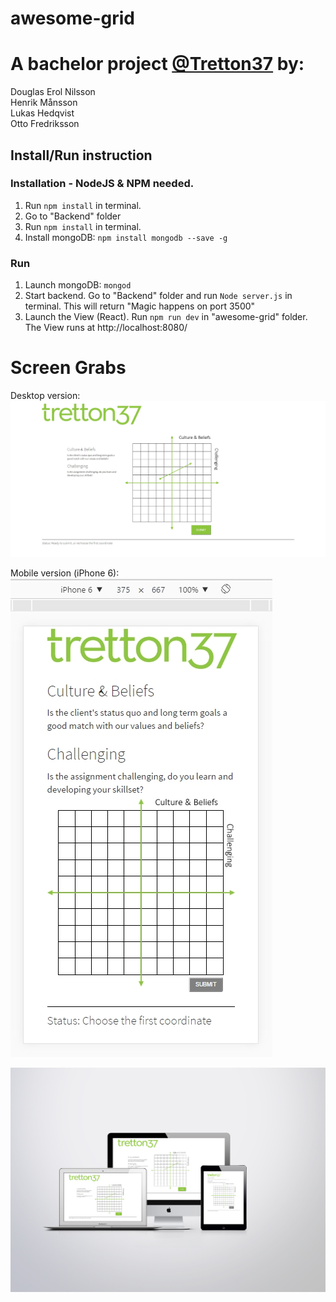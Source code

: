 # awesome-grid

# A bachelor project <a href="http://tretton37.com/">@Tretton37</a> by:
Douglas Erol Nilsson   
Henrik Månsson  
Lukas Hedqvist  
Otto Fredriksson  
 
## Install/Run instruction

### Installation - NodeJS & NPM needed.

1. Run `npm install` in terminal.  
2. Go to "Backend" folder  
3. Run `npm install` in terminal.   
4. Install mongoDB: `npm install mongodb --save -g`  

### Run

1. Launch mongoDB: `mongod`  
2. Start backend. Go to "Backend" folder and run `Node server.js` in terminal.
This will return "Magic happens on port 3500"   
3. Launch the View (React). Run `npm run dev` in "awesome-grid" folder.
The View runs at http://localhost:8080/  

# Screen Grabs

Desktop version:  
![Awesome-grid preview](./screenGrab.jpg?raw=true)


Mobile version (iPhone 6):
![Awesome-grid preview iPhone 6](./screenGrab_iPhone6.jpg?raw=true)
 
![Awesome-grid responsive](./AwesomeGrid.jpg?raw=true)
